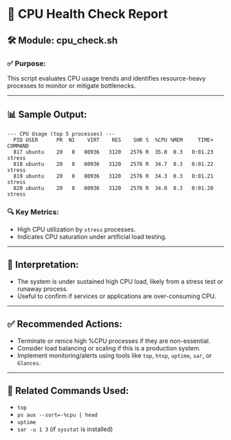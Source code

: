 
# 🧠 CPU Health Check Report

## 🛠 Module: cpu_check.sh

### ✅ Purpose:
This script evaluates CPU usage trends and identifies resource-heavy processes to monitor or mitigate bottlenecks.

---

## 📊 Sample Output:
```
--- CPU Usage (top 5 processes) ---
  PID USER      PR  NI    VIRT    RES    SHR S  %CPU %MEM     TIME+ COMMAND
  817 ubuntu    20   0   80936   3120   2576 R  35.0  0.3   0:01.23 stress
  818 ubuntu    20   0   80936   3120   2576 R  34.7  0.3   0:01.22 stress
  819 ubuntu    20   0   80936   3120   2576 R  34.3  0.3   0:01.21 stress
  820 ubuntu    20   0   80936   3120   2576 R  34.0  0.3   0:01.20 stress
```

### 🔍 Key Metrics:
- High CPU utilization by `stress` processes.
- Indicates CPU saturation under artificial load testing.

---

## 🧾 Interpretation:
- The system is under sustained high CPU load, likely from a stress test or runaway process.
- Useful to confirm if services or applications are over-consuming CPU.

---

## ✅ Recommended Actions:
- Terminate or renice high %CPU processes if they are non-essential.
- Consider load balancing or scaling if this is a production system.
- Implement monitoring/alerts using tools like `top`, `htop`, `uptime`, `sar`, or `Glances`.

---

## 📂 Related Commands Used:
- `top`
- `ps aux --sort=-%cpu | head`
- `uptime`
- `sar -u 1 3` (if `sysstat` is installed)
